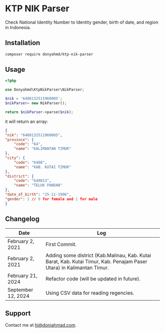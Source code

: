 # KTP NIK Parser

Check National Identity Number to Identity gender, birth of date, and region in Indonesia.

## Installation

```bash
composer require donyahmd/ktp-nik-parser
```

## Usage

```php
<?php

use Donyahmd\KtpNikParser\NikParser;

$nik = '6408132511960005';
$nikParser= new NikParser();

return $nikParser->parse($nik);
```

it will return an array:

```json
{
"nik": "6408132511960005",
"province": {
    "code": "64",
    "name": "KALIMANTAN TIMUR"
},
"city": {
    "code": "6408",
    "name": "KAB. KUTAI TIMUR"
},
"district": {
    "code": "640813",
    "name": "TELUK PANDAN"
},
"date_of_birth": "25-11-1996",
"gender": 1 // 0 for female and 1 for male 
}
```

## Changelog

Date  | Log
------------- | -------------
February 2, 2021  | First Commit.
February 2, 2021  | Adding some district (Kab.Malinau, Kab. Kutai Barat, Kab. Kutai Timur, Kab. Penajam Paser Utara) in Kalimantan Timur.
February 21, 2024  | Refactor code (will be updated in future).
September 12, 2024  | Using CSV data for reading regencies.

## Support

Contact me at [hi@doniahmad.com](mailto:hi@doniahmad.com "hi@doniahmad.com").
